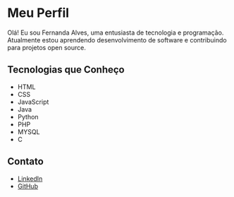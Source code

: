 # Meu Perfil

Olá! Eu sou Fernanda Alves, uma entusiasta de tecnologia e programação. Atualmente estou aprendendo desenvolvimento de software e contribuindo para projetos open source.

## Tecnologias que Conheço
- HTML
- CSS
- JavaScript
- Java
- Python
- PHP
- MYSQL
- C

## Contato
- [LinkedIn](https://www.linkedin.com/in/fernanda-alves)
- [GitHub](https://github.com/FernandaAlvesSilva)

